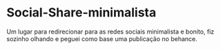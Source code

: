 # Social-Share-minimalista
Um lugar para redirecionar para as redes sociais minimalista e bonito, fiz sozinho olhando e peguei como base uma publicação no behance.
